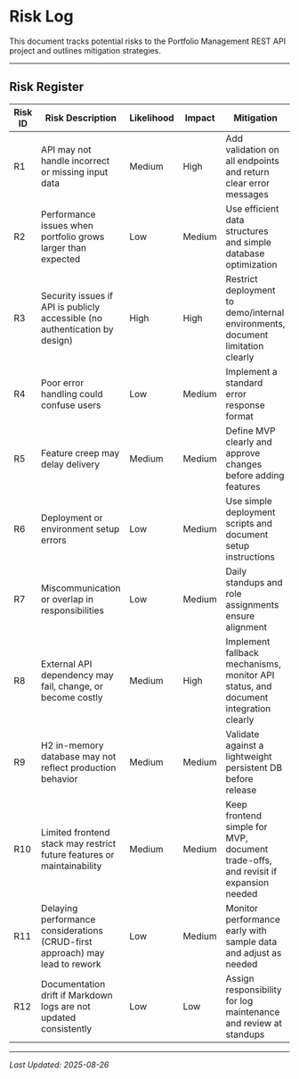 # Risk Log

This document tracks potential risks to the Portfolio Management REST API project and outlines mitigation strategies.

---

## Risk Register

| Risk ID | Risk Description | Likelihood | Impact | Mitigation |
|---------|------------------|------------|--------|------------|
| R1 | API may not handle incorrect or missing input data | Medium | High | Add validation on all endpoints and return clear error messages |
| R2 | Performance issues when portfolio grows larger than expected | Low | Medium | Use efficient data structures and simple database optimization |
| R3 | Security issues if API is publicly accessible (no authentication by design) | High | High | Restrict deployment to demo/internal environments, document limitation clearly |
| R4 | Poor error handling could confuse users | Low | Medium | Implement a standard error response format |
| R5 | Feature creep may delay delivery | Medium | Medium | Define MVP clearly and approve changes before adding features |
| R6 | Deployment or environment setup errors | Low | Medium | Use simple deployment scripts and document setup instructions |
| R7 | Miscommunication or overlap in responsibilities | Low | Medium | Daily standups and role assignments ensure alignment |
| R8 | External API dependency may fail, change, or become costly | Medium | High | Implement fallback mechanisms, monitor API status, and document integration clearly |
| R9 | H2 in-memory database may not reflect production behavior | Medium | Medium | Validate against a lightweight persistent DB before release |
| R10 | Limited frontend stack may restrict future features or maintainability | Medium | Medium | Keep frontend simple for MVP, document trade-offs, and revisit if expansion needed |
| R11 | Delaying performance considerations (CRUD-first approach) may lead to rework | Low | Medium | Monitor performance early with sample data and adjust as needed |
| R12 | Documentation drift if Markdown logs are not updated consistently | Low | Low | Assign responsibility for log maintenance and review at standups |

---

*Last Updated: 2025-08-26*
